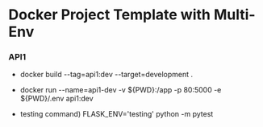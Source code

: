 # Docker Project Template with Multi-Env

### API1
  - docker build --tag=api1:dev --target=development .
  - docker run --name=api1-dev -v ${PWD}:/app -p 80:5000 -e ${PWD}/.env api1:dev

  - testing
    command) FLASK_ENV='testing' python -m pytest 
